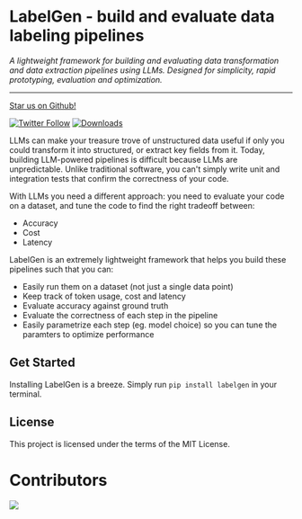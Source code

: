 # LabelGen - build and evaluate data labeling pipelines

_A lightweight framework for building and evaluating data transformation and data extraction pipelines using LLMs. Designed for simplicity, rapid prototyping, evaluation and optimization._

---

[Star us on Github!](https://github.com/villagecomputing/labelgen)

[![Twitter Follow](https://img.shields.io/twitter/follow/villagecompute?style=social)](https://twitter.com/villagecompute)
[![Downloads](https://img.shields.io/pypi/dm/labelgen.svg)](https://pypi.python.org/pypi/labelgen)

LLMs can make your treasure trove of unstructured data useful if only you could transform it into structured, or extract key fields from it. Today, building LLM-powered pipelines is difficult because LLMs are unpredictable. Unlike traditional software, you can't simply write unit and integration tests that confirm the correctness of your code.

With LLMs you need a different approach: you need to evaluate your code on a dataset, and tune the code to find the right tradeoff between:

- Accuracy
- Cost
- Latency

LabelGen is an extremely lightweight framework that helps you build these pipelines such that you can:

- Easily run them on a dataset (not just a single data point)
- Keep track of token usage, cost and latency
- Evaluate accuracy against ground truth
- Evaluate the correctness of each step in the pipeline
- Easily parametrize each step (eg. model choice) so you can tune the paramters to optimize performance

## Get Started

Installing LabelGen is a breeze. Simply run `pip install labelgen` in your terminal.

## License

This project is licensed under the terms of the MIT License.

# Contributors

<!-- ALL-CONTRIBUTORS-LIST:START - Do not remove or modify this section -->
<!-- prettier-ignore-start -->
<!-- markdownlint-disable -->

<!-- markdownlint-restore -->
<!-- prettier-ignore-end -->

<!-- ALL-CONTRIBUTORS-LIST:END -->

<a href="https://github.com/villagecomputing/labelgen/graphs/contributors">
  <img src="https://contrib.rocks/image?repo=villagecomputing/labelgen" />
</a>
